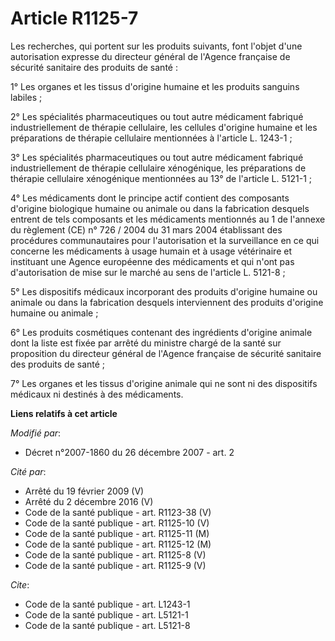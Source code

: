 # Article R1125-7

Les recherches, qui portent sur les produits suivants, font l'objet d'une autorisation expresse du directeur général de
l'Agence française de sécurité sanitaire des produits de santé : 

1° Les organes et les tissus d'origine humaine et les produits sanguins labiles ; 

2° Les spécialités pharmaceutiques ou tout autre médicament fabriqué industriellement de thérapie cellulaire, les cellules
d'origine humaine et les préparations de thérapie cellulaire mentionnées à l'article L. 1243-1 ; 

3° Les spécialités pharmaceutiques ou tout autre médicament fabriqué industriellement de thérapie cellulaire xénogénique, les
préparations de thérapie cellulaire xénogénique mentionnées au 13° de l'article L. 5121-1 ; 

4° Les médicaments dont le principe actif contient des composants d'origine biologique humaine ou animale ou dans la
fabrication desquels entrent de tels composants et les médicaments mentionnés au 1 de l'annexe du règlement (CE) n° 726 /
2004 du 31 mars 2004 établissant des procédures communautaires pour l'autorisation et la surveillance en ce qui concerne les
médicaments à usage humain et à usage vétérinaire et instituant une       Agence européenne des médicaments  et qui n'ont pas
d'autorisation de mise sur le marché au sens de l'article L. 5121-8 ; 

5° Les dispositifs médicaux incorporant des produits d'origine humaine ou animale ou dans la fabrication desquels
interviennent des produits d'origine humaine ou animale ; 

6° Les produits cosmétiques contenant des ingrédients d'origine animale dont la liste est fixée par arrêté du ministre chargé
de la santé sur proposition du directeur général de l'Agence française de sécurité sanitaire des produits de santé ; 

7° Les organes et les tissus d'origine animale qui ne sont ni des dispositifs médicaux ni destinés à des médicaments.

**Liens relatifs à cet article**

_Modifié par_:

  - Décret n°2007-1860 du 26 décembre 2007 - art. 2

_Cité par_:

  - Arrêté du 19 février 2009 (V)
  - Arrêté du 2 décembre 2016 (V)
  - Code de la santé publique - art. R1123-38 (V)
  - Code de la santé publique - art. R1125-10 (V)
  - Code de la santé publique - art. R1125-11 (M)
  - Code de la santé publique - art. R1125-12 (M)
  - Code de la santé publique - art. R1125-8 (V)
  - Code de la santé publique - art. R1125-9 (V)

_Cite_:

  - Code de la santé publique - art. L1243-1
  - Code de la santé publique - art. L5121-1
  - Code de la santé publique - art. L5121-8
